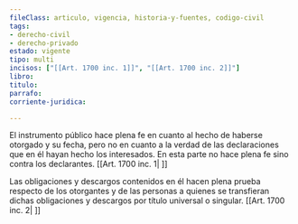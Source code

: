 ```yaml
---
fileClass: articulo, vigencia, historia-y-fuentes, codigo-civil
tags:
- derecho-civil
- derecho-privado
estado: vigente
tipo: multi
incisos: ["[[Art. 1700 inc. 1]]", "[[Art. 1700 inc. 2]]"]
libro:
titulo:
parrafo:
corriente-juridica:

---
```

El instrumento público hace plena fe en cuanto al hecho de haberse otorgado y su fecha, pero no en cuanto a la verdad de las declaraciones que en él hayan hecho los interesados. En esta parte no hace plena fe sino contra los declarantes. [[Art. 1700 inc. 1| ]]

Las obligaciones y descargos contenidos en él hacen plena prueba respecto de los otorgantes y de las personas a quienes se transfieran dichas obligaciones y descargos por título universal o singular. [[Art. 1700 inc. 2| ]]